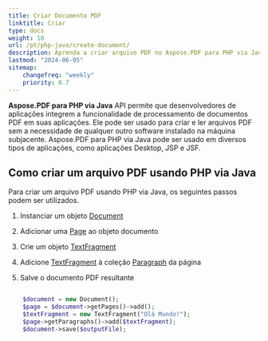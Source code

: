 ```yaml
---
title: Criar Documento PDF 
linktitle: Criar
type: docs
weight: 10
url: /pt/php-java/create-document/
description: Aprenda a criar arquivo PDF no Aspose.PDF para PHP via Java.
lastmod: "2024-06-05"
sitemap:
    changefreq: "weekly"
    priority: 0.7
---
```


**Aspose.PDF para PHP via Java** API permite que desenvolvedores de aplicações integrem a funcionalidade de processamento de documentos PDF em suas aplicações. Ele pode ser usado para criar e ler arquivos PDF sem a necessidade de qualquer outro software instalado na máquina subjacente. Aspose.PDF para PHP via Java pode ser usado em diversos tipos de aplicações, como aplicações Desktop, JSP e JSF.

## Como criar um arquivo PDF usando PHP via Java

Para criar um arquivo PDF usando PHP via Java, os seguintes passos podem ser utilizados.

1. Instanciar um objeto [Document](https://reference.aspose.com/pdf/java/com.aspose.pdf/Document)
1. Adicionar uma [Page](https://reference.aspose.com/pdf/java/com.aspose.pdf/Page) ao objeto documento

1. Crie um objeto [TextFragment](https://reference.aspose.com/pdf/java/com.aspose.pdf.class-use/textfragment)
1. Adicione [TextFragment](https://reference.aspose.com/pdf/java/com.aspose.pdf.class-use/textfragment) à coleção [Paragraph](https://reference.aspose.com/pdf/java/com.aspose.pdf/Paragraphs) da página
1. Salve o documento PDF resultante

```php

    $document = new Document();    
    $page = $document->getPages()->add();
    $textFragment = new TextFragment("Olá Mundo!");    
    $page->getParagraphs()->add($textFragment);
    $document->save($outputFile);
```